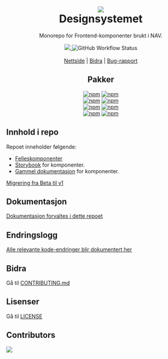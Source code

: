 <h1 align="center">
    <img src="https://avatars.githubusercontent.com/u/11848947?s=200&v=4" />
    <br/>Designsystemet
</h1>

<div align="center">
    <p>
        Monorepo for Frontend-komponenter brukt i NAV.
    </p>
    <div align="center">
      <a href="https://github.com/navikt/Designsystemet/pulls">
          <img src="https://img.shields.io/badge/PRs-welcome-green.svg" />
      </a>
        <img alt="GitHub Workflow Status" src="https://img.shields.io/github/workflow/status/navikt/Designsystemet/Build%20-%3E%20Test%20-%3E%20Publish?label=CI%2FCD">
    </div>
    <br/>
    <a href="https://aksel.nav.no">Nettside</a> | <a href="https://github.com/navikt/Designsystemet/blob/master/CONTRIBUTING.md">Bidra</a> | <a href="https://github.com/navikt/Designsystemet/issues">Bug-rapport</a>
<br/>
<h2>Pakker</h2>
<div>
<a href="https://www.npmjs.com/package/@navikt/ds-react"><img alt="npm" src="https://img.shields.io/npm/v/@navikt/ds-react?label=%40navikt%2Fds-react"></a>
<a href="https://www.npmjs.com/package/@navikt/ds-css"><img alt="npm" src="https://img.shields.io/npm/v/@navikt/ds-css?label=%40navikt%2Fds-css"></a>
</div>
<div>
<a href="https://www.npmjs.com/package/@navikt/ds-icons"><img alt="npm" src="https://img.shields.io/npm/v/@navikt/ds-icons?label=%40navikt%2Fds-icons"></a>
<a href="https://www.npmjs.com/package/@navikt/ds-tokens"><img alt="npm" src="https://img.shields.io/npm/v/@navikt/ds-tokens?label=%40navikt%2Fds-tokens"></a>
</div>
<div>
<a href="https://www.npmjs.com/package/@navikt/ds-react-internal"><img alt="npm" src="https://img.shields.io/npm/v/@navikt/ds-react-internal?label=%40navikt%2Fds-react-internal"></a>
<a href="https://www.npmjs.com/package/@navikt/ds-css-internal"><img alt="npm" src="https://img.shields.io/npm/v/@navikt/ds-css-internal?label=%40navikt%2Fds-css-internal"></a>
</div>
<div>
<a href="https://www.npmjs.com/package/@navikt/ds-tailwind"><img alt="npm" src="https://img.shields.io/npm/v/@navikt/ds-tailwind?label=%40navikt%2Fds-tailwind"></a>
<a href="https://www.npmjs.com/package/@navikt/ds-codemod"><img alt="npm" src="https://img.shields.io/npm/v/@navikt/ds-codemod?label=%40navikt%2Fds-codemod"></a>
</div>

</div>

## Innhold i repo

Repoet inneholder følgende:

- [Felleskomponenter](https://github.com/navikt/Designsystemet/tree/master/@navikt/)
- [Storybook](https://master--5f801fb2aea7820022de2936.chromatic.com/) for komponenter.
- [Gammel dokumentasjon](https://old-design-nav.vercel.app) for komponenter.

[Migrering fra Beta til v1](https://aksel.nav.no/designsystem/side/migrering#beta-til-v1)

## Dokumentasjon

[Dokumentasjon forvaltes i dette repoet](https://github.com/navikt/aksel-website)

## Endringslogg

[Alle relevante kode-endringer blir dokumentert her](https://aksel.nav.no/designsystem/side/changelog)

## Bidra

Gå til [CONTRIBUTING.md](https://github.com/navikt/Designsystemet/blob/master/CONTRIBUTING.md)

## Lisenser

Gå til [LICENSE](https://github.com/navikt/Designsystemet/blob/master/LICENCE)

## Contributors

<a href="https://github.com/navikt/Designsystemet/graphs/contributors">
  <img src="https://contrib.rocks/image?repo=navikt/Designsystemet" />
</a>
